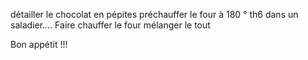 détailler le chocolat en pépites
préchauffer le four à 180 ° th6
dans un saladier....
Faire chauffer le four
mélanger le tout

Bon appétit !!!
